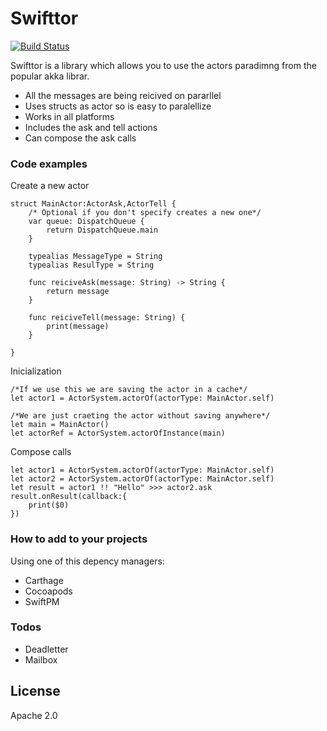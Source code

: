 # Swifttor

[![Build Status](https://travis-ci.org/josete89/swifttor.svg?branch=master)](https://travis-ci.org/josete89/swifttor)

Swifttor is a library which allows you to use the actors paradimng from the popular akka librar.

  - All the messages are being reicived on pararllel
  - Uses structs as actor so is easy to paralellize
  - Works in all platforms
  - Includes the ask and tell actions
  - Can compose the ask calls

### Code examples

Create a new actor

```
struct MainActor:ActorAsk,ActorTell {
    /* Optional if you don't specify creates a new one*/
    var queue: DispatchQueue {
        return DispatchQueue.main
    }

    typealias MessageType = String
    typealias ResulType = String
    
    func reiciveAsk(message: String) -> String {
        return message
    }
    
    func reiciveTell(message: String) {
        print(message)
    }
    
}
```

Inicialization 

```
/*If we use this we are saving the actor in a cache*/
let actor1 = ActorSystem.actorOf(actorType: MainActor.self)

/*We are just craeting the actor without saving anywhere*/
let main = MainActor()
let actorRef = ActorSystem.actorOfInstance(main)
```

Compose calls
```
let actor1 = ActorSystem.actorOf(actorType: MainActor.self)
let actor2 = ActorSystem.actorOf(actorType: MainActor.self)
let result = actor1 !! "Hello" >>> actor2.ask
result.onResult(callback:{
    print($0)
})
```
### How to add to your projects
Using one of this depency managers:
  - Carthage
  - Cocoapods
  - SwiftPM

### Todos

 - Deadletter
 - Mailbox

License
----

Apache 2.0





